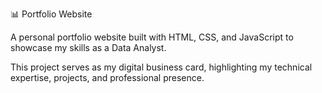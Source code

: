 📊 Portfolio Website

A personal portfolio website built with HTML, CSS, and JavaScript to showcase my skills as a Data Analyst.

This project serves as my digital business card, highlighting my technical expertise, projects, and professional presence.